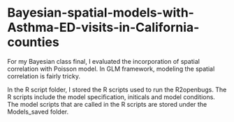 # Bayesian-spatial-models-with-Asthma-ED-visits-in-California-counties
For my Bayesian class final, I evaluated the incorporation of spatial correlation with Poisson model. In GLM framework, modeling the spatial correlation is fairly tricky.

In the R script folder, I stored the R scripts used to run the R2openbugs. The R scripts include the model specification, initicals and model conditions. The model scripts that are called in the R scripts are stored under the Models_saved folder.
